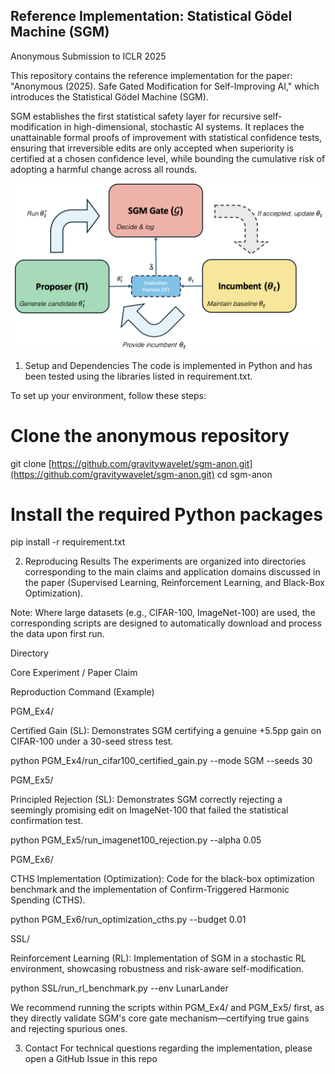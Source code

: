 ## Reference Implementation: Statistical Gödel Machine (SGM)
Anonymous Submission to ICLR 2025

This repository contains the reference implementation for the paper: "Anonymous (2025). Safe Gated Modification for Self-Improving AI," which introduces the Statistical Gödel Machine (SGM).

SGM establishes the first statistical safety layer for recursive self-modification in high-dimensional, stochastic AI systems. It replaces the unattainable formal proofs of improvement with statistical confidence tests, ensuring that irreversible edits are only accepted when superiority is certified at a chosen confidence level, while bounding the cumulative risk of adopting a harmful change across all rounds.

![SGM Architecure](Fig1.png)

1. Setup and Dependencies
The code is implemented in Python and has been tested using the libraries listed in requirement.txt.

To set up your environment, follow these steps:

# Clone the anonymous repository
git clone [https://github.com/gravitywavelet/sgm-anon.git](https://github.com/gravitywavelet/sgm-anon.git)
cd sgm-anon

# Install the required Python packages
pip install -r requirement.txt

2. Reproducing Results
The experiments are organized into directories corresponding to the main claims and application domains discussed in the paper (Supervised Learning, Reinforcement Learning, and Black-Box Optimization).

Note: Where large datasets (e.g., CIFAR-100, ImageNet-100) are used, the corresponding scripts are designed to automatically download and process the data upon first run.

Directory

Core Experiment / Paper Claim

Reproduction Command (Example)

PGM_Ex4/

Certified Gain (SL): Demonstrates SGM certifying a genuine +5.5pp gain on CIFAR-100 under a 30-seed stress test.

python PGM_Ex4/run_cifar100_certified_gain.py --mode SGM --seeds 30

PGM_Ex5/

Principled Rejection (SL): Demonstrates SGM correctly rejecting a seemingly promising edit on ImageNet-100 that failed the statistical confirmation test.

python PGM_Ex5/run_imagenet100_rejection.py --alpha 0.05

PGM_Ex6/

CTHS Implementation (Optimization): Code for the black-box optimization benchmark and the implementation of Confirm-Triggered Harmonic Spending (CTHS).

python PGM_Ex6/run_optimization_cths.py --budget 0.01

SSL/

Reinforcement Learning (RL): Implementation of SGM in a stochastic RL environment, showcasing robustness and risk-aware self-modification.

python SSL/run_rl_benchmark.py --env LunarLander

We recommend running the scripts within PGM_Ex4/ and PGM_Ex5/ first, as they directly validate SGM's core gate mechanism—certifying true gains and rejecting spurious ones.

3. Contact
For technical questions regarding the implementation, please open a GitHub Issue in this repo